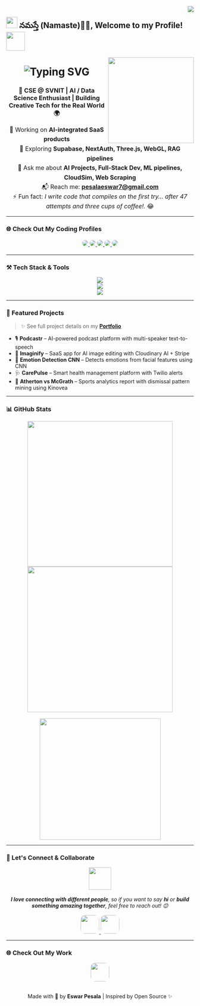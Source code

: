 <!-- Visitor badge -->
<img align="right" src="https://visitor-badge.laobi.icu/badge?page_id=EswarPesala.EswarPesala" />

<h2>
  <img src="https://emojis.slackmojis.com/emojis/images/1531849430/4246/blob-sunglasses.gif?1531849430" width="30" style="border: none; box-shadow: none; outline: none;" /> 
  నమస్తే (Namaste)🙏🏻, Welcome to my Profile! 
  <img src="https://media.giphy.com/media/12oufCB0MyZ1Go/giphy.gif" width="50" style="border: none; box-shadow: none; outline: none;" />
</h2>

<img align="right" src="https://media.giphy.com/media/M9gbBd9nbDrOTu1Mqx/giphy.gif" width="230" style="border: none; box-shadow: none; outline: none;" />

<!-- Typing intro animation -->
<h1 align="center">
  <img src="https://readme-typing-svg.herokuapp.com?font=Fira+Code&size=30&pause=1000&center=true&vCenter=true&width=600&height=70&lines=Hi+There!+👋+I'm+Eswar+Pesala!" alt="Typing SVG" style="border: none; box-shadow: none; outline: none;" />
</h1>


<h3 align="center">
  🚀 CSE @ SVNIT | AI / Data Science Enthusiast | Building Creative Tech for the Real World 🌍
</h3>

<div align="center" style="margin-top: 12px; font-size: 16px; line-height: 1.6;">
  🔭 Working on <strong>AI-integrated SaaS products</strong> <br>
  🌱 Exploring <strong>Supabase, NextAuth, Three.js, WebGL, RAG pipelines</strong> <br>
  🎯 Ask me about <strong>AI Projects, Full-Stack Dev, ML pipelines, CloudSim, Web Scraping</strong> <br>
  📬 Reach me: <a href="mailto:pesalaeswar7@gmail.com"><strong>pesalaeswar7@gmail.com</strong></a> <br>
  ⚡ Fun fact: <em>I write code that compiles on the first try… after 47 attempts and three cups of coffee!.</em> 😂
</div>

<hr>

### 🌐 Check Out My Coding Profiles

<div align="center" style="margin: 20px 0;">
  <a href="https://www.hackerrank.com/profile/pesalaeswar7">
    <img src="https://img.shields.io/badge/HackerRank-2EC866?style=for-the-badge&logo=hackerrank&logoColor=white" style="border-radius: 12px;" />
  </a>
  <a href="https://leetcode.com/u/pesalaeswar/">
    <img src="https://img.shields.io/badge/LeetCode-orange?style=for-the-badge&logo=leetcode&logoColor=white" style="border-radius: 12px;" />
  </a>
  <a href="https://www.geeksforgeeks.org/user/pesalaepa4z/">
    <img src="https://img.shields.io/badge/GeeksforGeeks-00C853?style=for-the-badge&logo=geeksforgeeks&logoColor=white" style="border-radius: 12px;" />
  </a>
  <a href="https://www.codechef.com/users/pesalaeswar">
    <img src="https://img.shields.io/badge/CodeChef-5B4638?style=for-the-badge&logo=codechef&logoColor=white" style="border-radius: 12px;" />
  </a>
  <a href="https://codeforces.com/profile/eswarpesala">
    <img src="https://img.shields.io/badge/Codeforces-1F8ACB?style=for-the-badge&logo=codeforces&logoColor=white" style="border-radius: 12px;" />
  </a>
</div>

<hr>

### ⚒️ Tech Stack & Tools

<div align="center">
  <img src="https://skillicons.dev/icons?i=react,nextjs,tailwind,js,ts,html,css,nodejs,express,mongodb,mysql,sqlite,django,flask" /><br>
  <img src="https://skillicons.dev/icons?i=python,java,c,cpp,go,bash,git,github,vscode,figma,androidstudio,blender" /><br>
  <img src="https://skillicons.dev/icons?i=firebase,vercel,netlify,aws,heroku,cloudflare,postman,linux,raspberrypi" />
</div>

<hr>

### 💼 Featured Projects

> ✨ See full project details on my <a href="https://eswar-portfolio-brown.vercel.app" target="_blank"><strong>Portfolio</strong></a>

- 🎙️ <strong>Podcastr</strong> – AI-powered podcast platform with multi-speaker text-to-speech  
- 🎨 <strong>Imaginify</strong> – SaaS app for AI image editing with Cloudinary AI + Stripe  
- 🧠 <strong>Emotion Detection CNN</strong> – Detects emotions from facial features using CNN  
- 🩺 <strong>CarePulse</strong> – Smart health management platform with Twilio alerts  
- 🏏 <strong>Atherton vs McGrath</strong> – Sports analytics report with dismissal pattern mining using Kinovea

<hr>

### 📊 GitHub Stats

<div align="center">
  <img width="390" src="https://github-readme-streak-stats-salesp07.vercel.app/?user=EswarPesala&theme=react&border_radius=10" />
  <img width="390" src="https://github-readme-stats-salesp07.vercel.app/api?username=EswarPesala&show_icons=true&theme=react&rank_icon=github&border_radius=10" />
  <br><br>
  <img width="325" src="https://github-readme-stats-salesp07.vercel.app/api/top-langs/?username=EswarPesala&langs_count=8&layout=compact&theme=react&border_radius=10" />
</div>

<hr>

### 🤝 Let's Connect & Collaborate

<div align="center">
  <img src="https://media.giphy.com/media/LnQjpWaON8nhr21vNW/giphy.gif" width="60" /><br><br>
  <em><strong>I love connecting with different people</strong>, so if you want to say <strong>hi</strong> or <strong>build something amazing together</strong>, feel free to reach out! 😊</em>
  <br><br>
  <a href="mailto:pesalaeswar7@gmail.com">
    <img height="50" src="https://img.shields.io/badge/Email Me-Contact-green?style=for-the-badge&logo=gmail&logoColor=white" style="border-radius: 12px;" />
  </a>
  <a href="https://www.linkedin.com/in/eswarp1/" target="_blank">
    <img height="50" src="https://img.shields.io/badge/LinkedIn-Connect-blue?style=for-the-badge&logo=linkedin&logoColor=white" style="border-radius: 12px;" />
  </a>
</div>

<hr>

### 🌐 Check Out My Work

<div align="center">
  <a href="https://eswar-portfolio-brown.vercel.app" target="_blank">
    <img height="50" src="https://img.shields.io/badge/Visit Portfolio-FF5722?style=for-the-badge&logo=vercel&logoColor=white" style="border-radius: 12px;" />
  </a>
</div>

<br>

<p align="center">
  Made with 💙 by <strong>Eswar Pesala</strong> | Inspired by Open Source ✨
</p>
